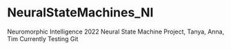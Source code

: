 # NeuralStateMachines_NI
Neuromorphic Intelligence 2022 Neural State Machine Project, Tanya, Anna, Tim
Currently Testing Git
